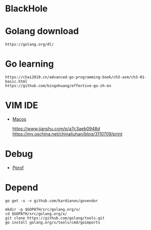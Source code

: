 BlackHole
==================
# Golang download
	https://golang.org/dl/
	
# Go learning
	https://chai2010.cn/advanced-go-programming-book/ch3-asm/ch3-01-basic.html
	https://github.com/bingohuang/effective-go-zh-en

# VIM IDE
- [Macos](http://blog.xuezheyoushi.com/2017/09/07/Mac-OSXVim%E6%90%AD%E5%BB%BAGolang%E5%BC%80%E5%8F%91%E7%8E%AF%E5%A2%83)
	

	https://www.jianshu.com/p/a7c3aeb0948d  
	https://my.oschina.net/chinaliuhan/blog/3110709/print
	

# Debug
- [Pprof](http://io.upyun.com/2018/01/21/debug-golang-application-with-pprof-and-flame-graph/)

# Depend
	go get -u -v github.com/kardianos/govendor

	mkdir -p $GOPATH/src/golang.org/x/
	cd $GOPATH/src/golang.org/x/
	git clone https://github.com/golang/tools.git
	go install golang.org/x/tools/cmd/goimports
